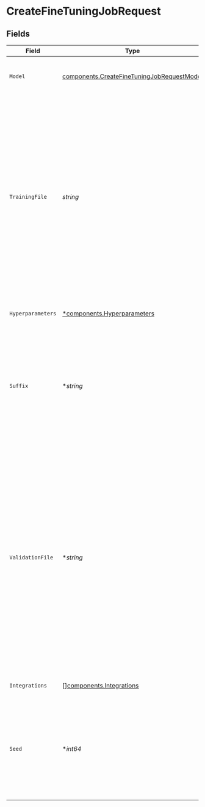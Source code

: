 # CreateFineTuningJobRequest


## Fields

| Field                                                                                                                                                                                                                                                                                                                                                                                                                                                                                                                                             | Type                                                                                                                                                                                                                                                                                                                                                                                                                                                                                                                                              | Required                                                                                                                                                                                                                                                                                                                                                                                                                                                                                                                                          | Description                                                                                                                                                                                                                                                                                                                                                                                                                                                                                                                                       | Example                                                                                                                                                                                                                                                                                                                                                                                                                                                                                                                                           |
| ------------------------------------------------------------------------------------------------------------------------------------------------------------------------------------------------------------------------------------------------------------------------------------------------------------------------------------------------------------------------------------------------------------------------------------------------------------------------------------------------------------------------------------------------- | ------------------------------------------------------------------------------------------------------------------------------------------------------------------------------------------------------------------------------------------------------------------------------------------------------------------------------------------------------------------------------------------------------------------------------------------------------------------------------------------------------------------------------------------------- | ------------------------------------------------------------------------------------------------------------------------------------------------------------------------------------------------------------------------------------------------------------------------------------------------------------------------------------------------------------------------------------------------------------------------------------------------------------------------------------------------------------------------------------------------- | ------------------------------------------------------------------------------------------------------------------------------------------------------------------------------------------------------------------------------------------------------------------------------------------------------------------------------------------------------------------------------------------------------------------------------------------------------------------------------------------------------------------------------------------------- | ------------------------------------------------------------------------------------------------------------------------------------------------------------------------------------------------------------------------------------------------------------------------------------------------------------------------------------------------------------------------------------------------------------------------------------------------------------------------------------------------------------------------------------------------- |
| `Model`                                                                                                                                                                                                                                                                                                                                                                                                                                                                                                                                           | [components.CreateFineTuningJobRequestModel](../../models/components/createfinetuningjobrequestmodel.md)                                                                                                                                                                                                                                                                                                                                                                                                                                          | :heavy_check_mark:                                                                                                                                                                                                                                                                                                                                                                                                                                                                                                                                | The name of the model to fine-tune. You can select one of the<br/>[supported models](/docs/guides/fine-tuning#which-models-can-be-fine-tuned).<br/>                                                                                                                                                                                                                                                                                                                                                                                               | gpt-4o-mini                                                                                                                                                                                                                                                                                                                                                                                                                                                                                                                                       |
| `TrainingFile`                                                                                                                                                                                                                                                                                                                                                                                                                                                                                                                                    | *string*                                                                                                                                                                                                                                                                                                                                                                                                                                                                                                                                          | :heavy_check_mark:                                                                                                                                                                                                                                                                                                                                                                                                                                                                                                                                | The ID of an uploaded file that contains training data.<br/><br/>See [upload file](/docs/api-reference/files/create) for how to upload a file.<br/><br/>Your dataset must be formatted as a JSONL file. Additionally, you must upload your file with the purpose `fine-tune`.<br/><br/>The contents of the file should differ depending on if the model uses the [chat](/docs/api-reference/fine-tuning/chat-input) or [completions](/docs/api-reference/fine-tuning/completions-input) format.<br/><br/>See the [fine-tuning guide](/docs/guides/fine-tuning) for more details.<br/> | file-abc123                                                                                                                                                                                                                                                                                                                                                                                                                                                                                                                                       |
| `Hyperparameters`                                                                                                                                                                                                                                                                                                                                                                                                                                                                                                                                 | [*components.Hyperparameters](../../models/components/hyperparameters.md)                                                                                                                                                                                                                                                                                                                                                                                                                                                                         | :heavy_minus_sign:                                                                                                                                                                                                                                                                                                                                                                                                                                                                                                                                | The hyperparameters used for the fine-tuning job.                                                                                                                                                                                                                                                                                                                                                                                                                                                                                                 |                                                                                                                                                                                                                                                                                                                                                                                                                                                                                                                                                   |
| `Suffix`                                                                                                                                                                                                                                                                                                                                                                                                                                                                                                                                          | **string*                                                                                                                                                                                                                                                                                                                                                                                                                                                                                                                                         | :heavy_minus_sign:                                                                                                                                                                                                                                                                                                                                                                                                                                                                                                                                | A string of up to 64 characters that will be added to your fine-tuned model name.<br/><br/>For example, a `suffix` of "custom-model-name" would produce a model name like `ft:gpt-4o-mini:openai:custom-model-name:7p4lURel`.<br/>                                                                                                                                                                                                                                                                                                                |                                                                                                                                                                                                                                                                                                                                                                                                                                                                                                                                                   |
| `ValidationFile`                                                                                                                                                                                                                                                                                                                                                                                                                                                                                                                                  | **string*                                                                                                                                                                                                                                                                                                                                                                                                                                                                                                                                         | :heavy_minus_sign:                                                                                                                                                                                                                                                                                                                                                                                                                                                                                                                                | The ID of an uploaded file that contains validation data.<br/><br/>If you provide this file, the data is used to generate validation<br/>metrics periodically during fine-tuning. These metrics can be viewed in<br/>the fine-tuning results file.<br/>The same data should not be present in both train and validation files.<br/><br/>Your dataset must be formatted as a JSONL file. You must upload your file with the purpose `fine-tune`.<br/><br/>See the [fine-tuning guide](/docs/guides/fine-tuning) for more details.<br/>             | file-abc123                                                                                                                                                                                                                                                                                                                                                                                                                                                                                                                                       |
| `Integrations`                                                                                                                                                                                                                                                                                                                                                                                                                                                                                                                                    | [][components.Integrations](../../models/components/integrations.md)                                                                                                                                                                                                                                                                                                                                                                                                                                                                              | :heavy_minus_sign:                                                                                                                                                                                                                                                                                                                                                                                                                                                                                                                                | A list of integrations to enable for your fine-tuning job.                                                                                                                                                                                                                                                                                                                                                                                                                                                                                        |                                                                                                                                                                                                                                                                                                                                                                                                                                                                                                                                                   |
| `Seed`                                                                                                                                                                                                                                                                                                                                                                                                                                                                                                                                            | **int64*                                                                                                                                                                                                                                                                                                                                                                                                                                                                                                                                          | :heavy_minus_sign:                                                                                                                                                                                                                                                                                                                                                                                                                                                                                                                                | The seed controls the reproducibility of the job. Passing in the same seed and job parameters should produce the same results, but may differ in rare cases.<br/>If a seed is not specified, one will be generated for you.<br/>                                                                                                                                                                                                                                                                                                                  | 42                                                                                                                                                                                                                                                                                                                                                                                                                                                                                                                                                |